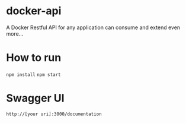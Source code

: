 # docker-api
A Docker Restful API for any application can consume and extend even more...

# How to run
`npm install`
`npm start`

# Swagger UI
`http://[your uri]:3000/documentation`
